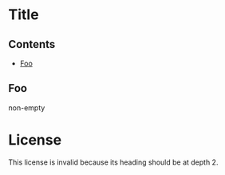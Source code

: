# Title

## Contents

- [Foo](#foo)

## Foo

non-empty

# License

This license is invalid because its heading should be at depth 2.

